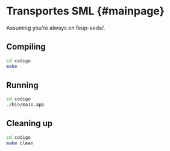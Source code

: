 # Transportes SML {#mainpage}

Assuming you're always on feup-aeda/.

## Compiling

```bash
cd codigo
make
```

## Running

```bash
cd codigo
./bin/main.app
```

## Cleaning up

```bash
cd codigo
make clean
```
